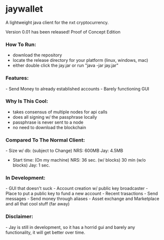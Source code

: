jaywallet
=========
A lightweight java client for the nxt cryptocurrency.

Version 0.01 has been released! Proof of Concept Edition

<h3>How To Run:</h3>

- download the repository
- locate the release directory for your platform (linux, windows, mac)
- either double click the jay.jar or run "java -jar jay.jar"

<h3>Features:</h3>
- Send Money to already established accounts
- Barely functioning GUI

<h3>Why Is This Cool:</h3>

- takes consensus of multiple nodes for api calls
- does all signing w/ the passphrase locally
- passphrase is never sent to a node
- no need to download the blockchain

<h3>Compared To The Normal Client:</h3>
- Size w/ db: (subject to Change)
  NRS: 600MB
  Jay: 4.5MB

- Start time: (On my machine)
  NRS: 36 sec. (w/ blocks) 30 min (w/o blocks)
  Jay: 1 sec.

<h3>In Development:</h3>
- GUI that doesn't suck
- Account creation w/ public key broadcaster
- Place to put a public key to fund a new account
- Recent trasactions 
- Send messages
- Send money through aliases
- Asset exchange and Marketplace and all that cool stuff (far away)

<h3>Disclaimer:</h3>
- Jay is still in development, so it has a horrid gui and barely any functionality, it will get better over time.